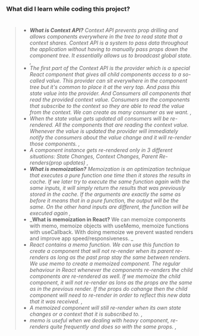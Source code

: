### What did I learn while coding this project?

> #
>
> - _**What is Context API?** Context API prevents prop drilling and allows components everywhere in the tree to read state that a context shares. Context API is a system to pass data throughout the application without having to manually pass props down the component tree. It essentially allows us to broadcast global state. ,_
> - _The first part of the Context API is the provider which is a special React component that gives all child components access to a so-called value. This provider can sit everywhere in the component tree but it's common to place it at the very top. And pass this state value into the provider. And Consumers all components that read the provided context value. Consumers are the components that subscribe to the context so they are able to read the value from the context. We can create as many consumer as we want. ,_
> - _When the state value gets updated all consumers will be re-rendered. All the components that are reading the context value. Whenever the value is updated the provider will immediately notify the consumers about the value change and it will re-render those components. ,_
> - _A component instance gets re-rendered only in 3 different situations: State Changes, Context Changes, Parent Re-renders(prop updates) ,_
> - _**What is memoization?** Memoization is an optimization technique that executes a pure function one time then it stores the results in cache. If we later try to execute the same function again with the same inputs, it will simply return the results that was previously stored in the cache. If the arguments are exactly the same as before it means that in a pure function, the output will be the same. On the other hand inputs are different, the function will be executed again ,_
> - _**What is memoization in React?** We can memoize components with memo, memoize objects with useMemo, memoize functions with useCallback. With doing memoize we prevent wasted renders and improve app speed/responsiveness. _
> - _React contains a memo function. We can use this function to create a component that will not re-render when its parent re-renders as long as the past prop stay the same between renders. We use memo to create a memoized component. The regular behaviour in React whenever the components re-renders the child components are re-rendered as well. If we memoize the child component, it will not re-render as lons as the props are the same as in the previous render. If the props do cahange then the child component will need to re-render in order to reflect this new data that it was received. ,_
> - _A memoized component will still re-render when its own state changes or a context that it is subscribed to. ,_
> - _memo is useful when we dealing with heavy component, re-renders quite frequently and does so with the same props. ,_
>
> #
